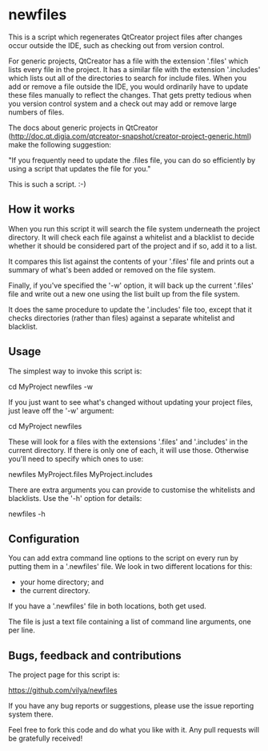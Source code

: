 newfiles
========

This is a script which regenerates QtCreator project files after changes occur
outside the IDE, such as checking out from version control.

For generic projects, QtCreator has a file with the extension '.files' which
lists every file in the project. It has a similar file with the extension
'.includes' which lists out all of the directories to search for include files.
When you add or remove a file outside the IDE, you would ordinarily have to
update these files manually to reflect the changes. That gets pretty tedious
when you version control system and a check out may add or remove large numbers
of files.

The docs about generic projects in QtCreator
(http://doc.qt.digia.com/qtcreator-snapshot/creator-project-generic.html)
make the following suggestion:

  "If you frequently need to update the .files file, you can do so efficiently
  by using a script that updates the file for you."

This is such a script. :-)


How it works
------------

When you run this script it will search the file system underneath the project
directory. It will check each file against a whitelist and a blacklist to decide
whether it should be considered part of the project and if so, add it to a list.

It compares this list against the contents of your '.files' file and prints out
a summary of what's been added or removed on the file system.

Finally, if you've specified the '-w' option, it will back up the current
'.files' file and write out a new one using the list built up from the file
system.

It does the same procedure to update the '.includes' file too, except that it
checks directories (rather than files) against a separate whitelist and
blacklist.


Usage
-----

The simplest way to invoke this script is:

  cd MyProject
  newfiles -w
  
If you just want to see what's changed without updating your project files, just
leave off the '-w' argument:

  cd MyProject
  newfiles

These will look for a files with the extensions '.files' and '.includes' in the
current directory.  If there is only one of each, it will use those. Otherwise
you'll need to specify which ones to use:

  newfiles MyProject.files MyProject.includes

There are extra arguments you can provide to customise the whitelists and
blacklists. Use the '-h' option for details:

  newfiles -h


Configuration
-------------

You can add extra command line options to the script on every run by putting
them in a '.newfiles' file. We look in two different locations for this:
- your home directory; and
- the current directory.

If you have a '.newfiles' file in both locations, both get used.

The file is just a text file containing a list of command line arguments, one
per line.


Bugs, feedback and contributions
--------------------------------

The project page for this script is:

  https://github.com/vilya/newfiles

If you have any bug reports or suggestions, please use the issue reporting
system there.

Feel free to fork this code and do what you like with it. Any pull requests will
be gratefully received!
